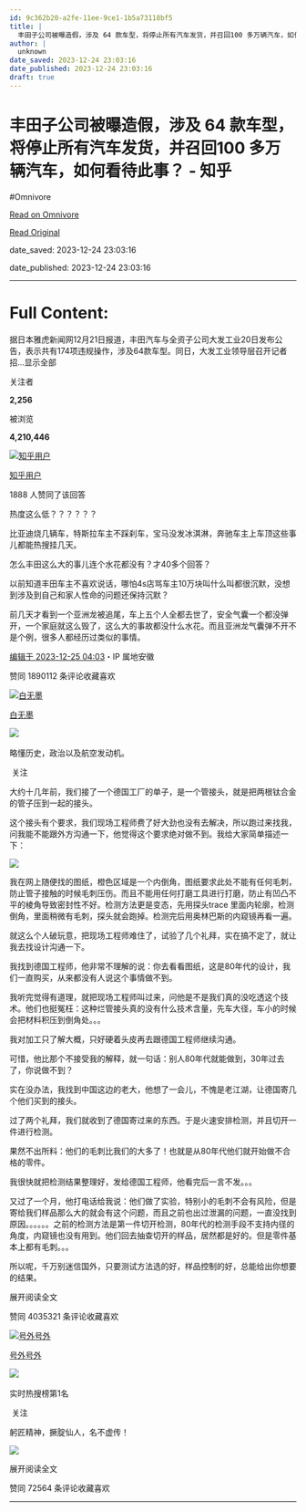 ```yaml
---
id: 9c362b20-a2fe-11ee-9ce1-1b5a73118bf5
title: |
  丰田子公司被曝造假，涉及 64 款车型，将停止所有汽车发货，并召回100 多万辆汽车，如何看待此事？ - 知乎
author: |
  unknown
date_saved: 2023-12-24 23:03:16
date_published: 2023-12-24 23:03:16
draft: true
---
```


# 丰田子公司被曝造假，涉及 64 款车型，将停止所有汽车发货，并召回100 多万辆汽车，如何看待此事？ - 知乎
#Omnivore

[Read on Omnivore](https://omnivore.app/me/64-100-18ca0109b36)

[Read Original](https://www.zhihu.com/question/636140553/answer/3336319369)

date_saved: 2023-12-24 23:03:16

date_published: 2023-12-24 23:03:16

--- 

# Full Content: 

据日本雅虎新闻网12月21日报道，丰田汽车与全资子公司大发工业20日发布公告，表示共有174项违规操作，涉及64款车型。同日，大发工业领导层召开记者招…显示全部 ​

关注者

**2,256**

被浏览

**4,210,446**

[![知乎用户](https://proxy-prod.omnivore-image-cache.app/0x0,sOou2FVwPArYSG0uw2ZthdNkXqlmhNxbVHGSMtGCxFg0/https://pic1.zhimg.com/v2-abed1a8c04700ba7d72b45195223e0ff_l.jpg?source=2c26e567)](https://www.zhihu.com/people/1865a78d23a368f4e87fc4953cb1edab)

[知乎用户](https://www.zhihu.com/people/1865a78d23a368f4e87fc4953cb1edab)

1888 人赞同了该回答

热度这么低？？？？？？

比亚迪烧几辆车，特斯拉车主不踩刹车，宝马没发冰淇淋，奔驰车主上车顶这些事儿都能热搜挂几天。

怎么丰田这么大的事儿连个水花都没有？才40多个回答？

以前知道丰田车主不喜欢说话，哪怕4s店骂车主10万块叫什么叫都很沉默，没想到涉及到自己和家人性命的问题还保持沉默？

前几天才看到一个亚洲龙被追尾，车上五个人全都去世了，安全气囊一个都没弹开，一个家庭就这么毁了，这么大的事故都没什么水花。而且亚洲龙气囊弹不开不是个例，很多人都经历过类似的事情。

[编辑于 2023-12-25 04:03](https://www.zhihu.com/question/636140553/answer/3336319369)・IP 属地安徽

​赞同 1890​​112 条评论​收藏​喜欢

[![白无墨](https://proxy-prod.omnivore-image-cache.app/0x0,sWhzlBamVrI9LZBZnh6OtcEQfZUnmrCUenkNKEvzDuC4/https://picx.zhimg.com/v2-599c7865725f722ecfdde87ae5581bff_l.jpg?source=1def8aca)](https://www.zhihu.com/people/kong-xin-cai-bu-kai-xin)

[白无墨](https://www.zhihu.com/people/kong-xin-cai-bu-kai-xin)

​![](https://proxy-prod.omnivore-image-cache.app/0x0,sKBtfFYtK0ROqGdvN0zCp5BhZ6pS4CW6jvNAosyO8byE/https://pica.zhimg.com/v2-4812630bc27d642f7cafcd6cdeca3d7a.jpg?source=88ceefae)

略懂历史，政治以及航空发动机。

​ 关注

大约十几年前，我们接了一个德国工厂的单子，是一个管接头，就是把两根钛合金的管子压到一起的接头。

这个接头有个要求，我们现场工程师费了好大劲也没有去解决，所以跑过来找我，问我能不能跟外方沟通一下，他觉得这个要求绝对做不到。我给大家简单描述一下：

![](https://proxy-prod.omnivore-image-cache.app/247x141,sUubFud76AI4B4tfC8WyzZlFjoomi5vuqy_Szxpy9dbc/https://picx.zhimg.com/50/v2-e04ca634945ba7f23bdb333754343a69_720w.jpg?source=1def8aca)

我在网上随便找的图纸，橙色区域是一个内倒角，图纸要求此处不能有任何毛刺，防止管子接触的时候毛刺压伤。而且不能用任何打磨工具进行打磨，防止有凹凸不平的棱角导致密封性不好。检测方法更是变态，先用探头trace 里面内轮廓，检测倒角，里面稍微有毛刺，探头就会跑掉。检测完后用奥林巴斯的内窥镜再看一遍。

就这么个人破玩意，把现场工程师难住了，试验了几个礼拜，实在搞不定了，就让我去找设计沟通一下。

我找到德国工程师，他非常不理解的说：你去看看图纸，这是80年代的设计，我们一直购买，从来都没有人说这个事情做不到。

我听完觉得有道理，就把现场工程师叫过来，问他是不是我们真的没吃透这个技术。他们也挺冤枉：这种烂管接头真的没有什么技术含量，先车大径，车小的时候会把材料积压到倒角处。。。

我对加工只了解大概，只好硬着头皮再去跟德国工程师继续沟通。

可惜，他比那个不接受我的解释，就一句话：别人80年代就能做到，30年过去了，你说做不到？

实在没办法，我找到中国这边的老大，他想了一会儿，不愧是老江湖，让德国寄几个他们买到的接头。

过了两个礼拜，我们就收到了德国寄过来的东西。于是火速安排检测，并且切开一件进行检测。

果然不出所料：他们的毛刺比我们的大多了！也就是从80年代他们就开始做不合格的零件。

我很快就把检测结果整理好，发给德国工程师，他看完后一言不发。。。

又过了一个月，他打电话给我说：他们做了实验，特别小的毛刺不会有风险，但是寄给我们样品那么大的就会有这个问题，而且之前也出过泄漏的问题，一直没找到原因。。。。。。之前的检测方法是第一件切开检测，80年代的检测手段不支持内径的角度，内窥镜也没有用到。他们回去抽查切开的样品，居然都是好的。但是零件基本上都有毛刺。。。

所以呢，千万别迷信国外，只要测试方法选的好，样品控制的好，总能给出你想要的结果。

展开阅读全文​

​赞同 4035​​321 条评论​收藏​喜欢

[![号外号外](https://proxy-prod.omnivore-image-cache.app/0x0,s8HA-wvr7cxSPq0g2Gk8-tng897qOd7RQSxyMezyZfwU/https://pic1.zhimg.com/v2-e54f32cb9ba8b506903c67074854341d_l.jpg?source=1def8aca)](https://www.zhihu.com/people/chen-xian-sheng-34-47)

[号外号外](https://www.zhihu.com/people/chen-xian-sheng-34-47)

​![](https://proxy-prod.omnivore-image-cache.app/0x0,sRpP1H2oa_TfsDLpATwsIt6ipVLRN7HlUZGTch2Ee4JQ/https://picx.zhimg.com/v2-4812630bc27d642f7cafcd6cdeca3d7a.jpg?source=88ceefae)

实时热搜榜第1名

​ 关注

躬匠精神，撅腚仙人，名不虚传！

![](https://proxy-prod.omnivore-image-cache.app/547x2048,sOwNtXOEo8euWGCyOl9VMdSesq8fUz9Aa7TWiSBGLkUs/https://pic1.zhimg.com/50/v2-bf44f7295ff3063622318d02501bcc3c_720w.jpg?source=1def8aca)

展开阅读全文​

​赞同 725​​64 条评论​收藏​喜欢

---

